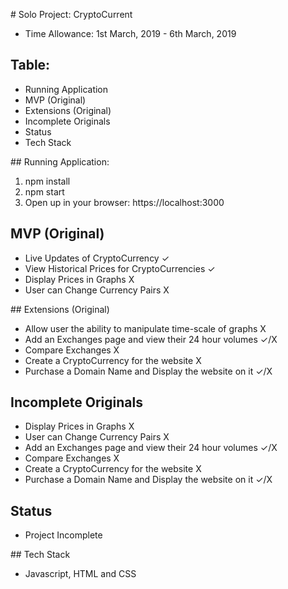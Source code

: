 # Solo Project: CryptoCurrent

- Time Allowance: 1st March, 2019 - 6th March, 2019

## Table:

- Running Application
- MVP (Original)
- Extensions (Original)
- Incomplete Originals
- Status
- Tech Stack

## Running Application:

1. npm install
2. npm start
3. Open up in your browser: https://localhost:3000

## MVP (Original)
- Live Updates of CryptoCurrency ✓
- View Historical Prices for CryptoCurrencies ✓
- Display Prices in Graphs X
- User can Change Currency Pairs X

## Extensions (Original)
- Allow user the ability to manipulate time-scale of graphs X
- Add an Exchanges page and view their 24 hour volumes ✓/X
- Compare Exchanges X
- Create a CryptoCurrency for the website X
- Purchase a Domain Name and Display the website on it ✓/X

## Incomplete Originals
- Display Prices in Graphs X
- User can Change Currency Pairs X
- Add an Exchanges page and view their 24 hour volumes ✓/X
- Compare Exchanges X
- Create a CryptoCurrency for the website X
- Purchase a Domain Name and Display the website on it ✓/X

## Status

- Project Incomplete

## Tech Stack

- Javascript, HTML and CSS
